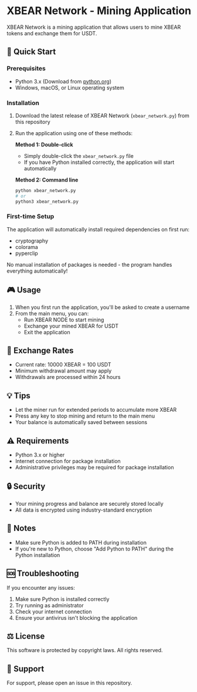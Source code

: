 # XBEAR Network - Mining Application

XBEAR Network is a mining application that allows users to mine XBEAR tokens and exchange them for USDT.

## 🚀 Quick Start

### Prerequisites

- Python 3.x (Download from [python.org](https://www.python.org/downloads/))
- Windows, macOS, or Linux operating system

### Installation

1. Download the latest release of XBEAR Network (`xbear_network.py`) from this repository

2. Run the application using one of these methods:

   **Method 1: Double-click**
   - Simply double-click the `xbear_network.py` file
   - If you have Python installed correctly, the application will start automatically

   **Method 2: Command line**
   ```bash
   python xbear_network.py
   # or
   python3 xbear_network.py
   ```

### First-time Setup

The application will automatically install required dependencies on first run:
- cryptography
- colorama
- pyperclip

No manual installation of packages is needed - the program handles everything automatically!

## 🎮 Usage

1. When you first run the application, you'll be asked to create a username
2. From the main menu, you can:
   - Run XBEAR NODE to start mining
   - Exchange your mined XBEAR for USDT
   - Exit the application

## 🔄 Exchange Rates

- Current rate: 10000 XBEAR = 100 USDT
- Minimum withdrawal amount may apply
- Withdrawals are processed within 24 hours

## 💡 Tips

- Let the miner run for extended periods to accumulate more XBEAR
- Press any key to stop mining and return to the main menu
- Your balance is automatically saved between sessions

## ⚠️ Requirements

- Python 3.x or higher
- Internet connection for package installation
- Administrative privileges may be required for package installation

## 🔒 Security

- Your mining progress and balance are securely stored locally
- All data is encrypted using industry-standard encryption

## 📝 Notes

- Make sure Python is added to PATH during installation
- If you're new to Python, choose "Add Python to PATH" during the Python installation

## 🆘 Troubleshooting

If you encounter any issues:

1. Make sure Python is installed correctly
2. Try running as administrator
3. Check your internet connection
4. Ensure your antivirus isn't blocking the application

## ⚖️ License

This software is protected by copyright laws. All rights reserved.

## 📧 Support

For support, please open an issue in this repository.
